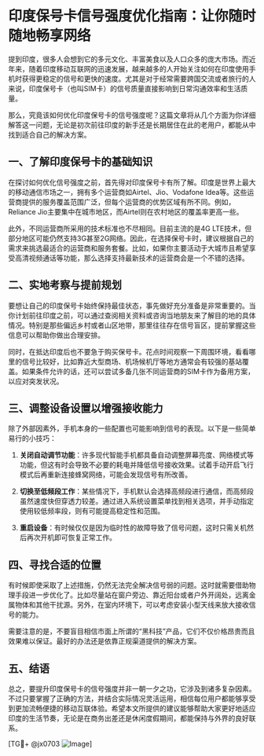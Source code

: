 # 印度保号卡信号强度优化指南：让你随时随地畅享网络

提到印度，很多人会想到它的多元文化、丰富美食以及人口众多的庞大市场。而近年来，随着印度移动互联网的迅速发展，越来越多的人开始关注如何在印度使用手机时获得更稳定的信号和更快的速度。尤其是对于经常需要跨国交流或者旅行的人来说，印度保号卡（也叫SIM卡）的信号质量直接影响到日常沟通效率和生活质量。

那么，究竟该如何优化印度保号卡的信号强度呢？这篇文章将从几个方面为你详细解答这一问题，无论是初次前往印度的新手还是长期居住在此的老用户，都能从中找到适合自己的解决方案。

## 一、了解印度保号卡的基础知识

在探讨如何优化信号强度之前，首先得对印度保号卡有所了解。印度是世界上最大的移动通信市场之一，拥有多个运营商如Airtel、Jio、Vodafone Idea等。这些运营商提供的服务覆盖范围广泛，但每个运营商的优势区域有所不同。例如，Reliance Jio主要集中在城市地区，而Airtel则在农村地区的覆盖率更高一些。

此外，不同运营商所采用的技术标准也不尽相同。目前主流的是4G LTE技术，但部分地区可能仍然支持3G甚至2G网络。因此，在选择保号卡时，建议根据自己的需求来挑选最适合的运营商和服务套餐。比如，如果你主要活动于大城市且希望享受高清视频通话等功能，那么选择支持最新技术的运营商会是一个不错的选择。

## 二、实地考察与提前规划

要想让自己的印度保号卡始终保持最佳状态，事先做好充分准备是非常重要的。当你计划前往印度之前，可以通过查阅相关资料或咨询当地朋友来了解目的地的具体情况。特别是那些偏远乡村或者山区地带，那里往往存在信号盲区，提前掌握这些信息可以帮助你做出合理安排。

同时，在抵达印度后也不要急于购买保号卡。花点时间观察一下周围环境，看看哪里的信号比较好，比如靠近大型商场、机场候机厅等地方通常会有较强的基站覆盖。如果条件允许的话，还可以尝试多备几张不同运营商的SIM卡作为备用方案，以应对突发状况。

## 三、调整设备设置以增强接收能力

除了外部因素外，手机本身的一些配置也可能影响到信号的表现。以下是一些简单易行的小技巧：

1. **关闭自动调节功能**：许多现代智能手机都具备自动调整屏幕亮度、网络模式等功能，但这有时会导致不必要的耗电并降低信号接收效果。试着手动开启飞行模式后再重新连接蜂窝网络，可能会发现信号有所改善。
   
2. **切换至低频段工作**：某些情况下，手机默认会选择高频段进行通信，而高频段虽然速度快但穿透力较差。通过进入系统设置菜单找到相关选项，并手动指定使用较低频率段，则有可能提高稳定性和范围。

3. **重启设备**：有时候仅仅是因为临时性的故障导致了信号问题，这时只需关机然后再次开机即可恢复正常工作。

## 四、寻找合适的位置

有时候即使采取了上述措施，仍然无法完全解决信号弱的问题。这时就需要借助物理手段进一步优化了。比如尽量站在窗户旁边、靠近阳台或者户外开阔处，远离金属物体和其他干扰源。另外，在室内环境下，可以考虑安装小型天线来放大接收信号的能力。

需要注意的是，不要盲目相信市面上所谓的“黑科技”产品，它们不仅价格昂贵而且效果难以保证。最好的办法还是依靠正规渠道提供的解决方案。

## 五、结语

总之，要提升印度保号卡的信号强度并非一朝一夕之功，它涉及到诸多复杂因素。不过只要掌握了正确的方法，并结合实际情况灵活运用，相信每位用户都能够享受到更加流畅便捷的移动互联体验。希望本文所提供的建议能够帮助大家更好地适应印度的生活节奏，无论是在商务出差还是休闲度假期间，都能保持与外界的良好联系。

[TG💪+ @jx0703 ![Image](https://github.com/user-attachments/assets/dbca1d08-cadb-493c-b0ec-ad6f7a83f270)]